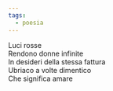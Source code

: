 ```yaml
---
tags:
  - poesia
---
```

Luci rosse  
Rendono donne infinite  
In desideri della stessa fattura  
Ubriaco a volte dimentico  
Che significa amare